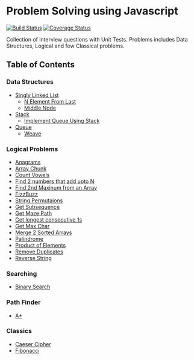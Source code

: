 # Problem Solving using Javascript

[![Build Status](https://travis-ci.org/knaxus/problem-solving-javascript.svg?branch=master)](https://travis-ci.org/knaxus/problem-solving-javascript)
[![Coverage Status](https://coveralls.io/repos/github/knaxus/problem-solving-javascript/badge.svg?branch=master)](https://coveralls.io/github/knaxus/problem-solving-javascript?branch=master)

Collection of interview questions with Unit Tests. Problems includes Data Structures, Logical and few Classical problems.

## Table of Contents

### Data Structures

- [Singly Linked List](src/_DataStructures_/LinkedList)
  - [N Element From Last](src/_DataStructures_/LinkedList/element-from-last)
  - [Middle Node](src/_DataStructures_/LinkedList/middle-node)
- [Stack](src/_DataStructures_/Stack)
  - [Implement Queue Using Stack](src/_DataStructures_/Stack/immitate-queue-using-stack)
- [Queue](src/_DataStructures_/Queue)
  - [Weave](src/_DataStructures_/Queue/weave)

### Logical Problems

- [Anagrams](src/_Problems_/anagrams)
- [Array Chunk](src/_Problems_/array-chunk)
- [Count Vowels](src/_Problems_/count-vowels)
- [Find 2 numbers that add upto N](src/_Problems_/find-2-nums-adding-to-n)
- [Find 2nd Maxinum from an Array](src/_Problems_/find-2nd-max)
- [FizzBuzz](src/_Problems_/fizzbuzz)
- [String Permutaions](src/_Problems_/get_string_permutations)
- [Get Subsequence](src/_Problems_/get_subsequence)
- [Get Maze Path](src/_Problems_/get_subsequence)
- [Get longest consecutive 1s](src/_Problems_/max-consecutive-1s)
- [Get Max Char](src/_Problems_/maxchar)
- [Merge 2 Sorted Arrays](src/_Problems_/merge-two-sorted-arrays)
- [Palindrome](src/_Problems_/palindrome)
- [Product of Elements](src/_Problems_/product-of-elements)
- [Remove Duplicates](src/_Problems_/remove-duplicates)
- [Reverse String](src/_Problems_/reverse_string)

### Searching

- [Binary Search](src/_Searching_/BinarySearch)


### Path Finder

- [A*](src/PathFinder/AStart)

### Classics

- [Caeser Cipher](src/_Classics_/caeser_cipher)
- [Fibonacci](src/_Classics_/fibonacci)
